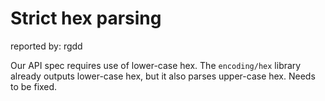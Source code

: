 # Strict hex parsing
reported by: rgdd

Our API spec requires use of lower-case hex.  The `encoding/hex` library already
outputs lower-case hex, but it also parses upper-case hex.  Needs to be fixed.
